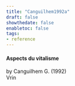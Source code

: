 ```yaml
---
title: "Canguilhem1992a"
draft: false
showthedate: false
enabletoc: false
tags:
- reference
---
```


#### **Aspects du vitalisme**     
by Canguilhem G. (1992)         
Vrin      


